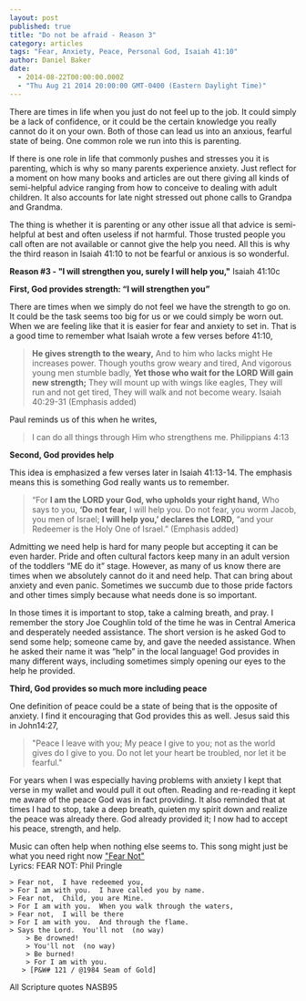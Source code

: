 ```yaml
---
layout: post
published: true
title: "Do not be afraid - Reason 3"
category: articles
tags: "Fear, Anxiety, Peace, Personal God, Isaiah 41:10"
author: Daniel Baker
date: 
  - 2014-08-22T00:00:00.000Z
  - "Thu Aug 21 2014 20:00:00 GMT-0400 (Eastern Daylight Time)"
---
```


There are times in life when you just do not feel up to the job. It could simply be a lack of confidence, or it could be the certain knowledge you really cannot do it on your own. Both of those can lead us into an anxious, fearful state of being. One common role we run into this is parenting.

If there is one role in life that commonly pushes and stresses you it is parenting, which is why so many parents experience anxiety. Just reflect for a moment on how many books and articles are out there giving all kinds of semi-helpful advice ranging from how to conceive to dealing with adult children. It also accounts for late night stressed out phone calls to Grandpa and Grandma. 

The thing is whether it is parenting or any other issue all that advice is semi-helpful at best and often useless if not harmful. Those trusted people you call often are not available or cannot give the help you need. All this is why the third reason in Isaiah 41:10 to not be fearful or anxious is so wonderful.

**Reason #3 - "I will strengthen you, surely I will help you,"** Isaiah 41:10c

**First, God provides strength: “I will strengthen you”**

There are times when we simply do not feel we have the strength to go on. It could be the task seems too big for us or we could simply be worn out. When we are feeling like that it is easier for fear and anxiety to set in. That is a good time to remember what Isaiah wrote a few verses before 41:10,

> **He gives strength to the weary,** And to him who lacks might He increases power. Though youths grow weary and tired, And vigorous young men stumble badly, **Yet those who wait for the LORD Will gain new strength;** They will mount up with wings like eagles, They will run and not get tired, They will walk and not become weary.  Isaiah 40:29-31 (Emphasis added)

Paul reminds us of this when he writes,

> I can do all things through Him who strengthens me. Philippians 4:13

**Second, God provides help**

This idea is emphasized a few verses later in Isaiah 41:13-14. The emphasis means this is something God really wants us to remember.

> “For **I am the LORD your God, who upholds your right hand,** Who says to you, **‘Do not fear,** I will help you. Do not fear, you worm Jacob, you men of Israel; **I will help you,’ declares the LORD,** “and your Redeemer is the Holy One of Israel.”  (Emphasis added)

Admitting we need help is hard for many people but accepting it can be even harder.  Pride and often cultural factors keep many in an adult version of the toddlers “ME do it” stage. However, as many of us know there are times when we absolutely cannot do it and need help. That can bring about anxiety and even panic. Sometimes we succumb due to those pride factors and other times simply because what needs done is so important. 

In those times it is important to stop, take a calming breath, and pray. I remember the story Joe Coughlin told of the time he was in Central America and desperately needed assistance. The short version is he asked God to send some help; someone came by, and gave the needed assistance. When he asked their name it was “help” in the local language! God provides in many different ways, including sometimes simply opening our eyes to the help he provided.

**Third, God provides so much more including peace**

One definition of peace could be a state of being that is the opposite of anxiety. I find it encouraging that God provides this as well. Jesus said this in John14:27,

> "Peace I leave with you; My peace I give to you; not as the world gives do I give to you. Do not let your heart be troubled, nor let it be fearful."

For years when I was especially having problems with anxiety I kept that verse in my wallet and would pull it out often. Reading and re-reading it kept me aware of the peace God was in fact providing. It also reminded that at times I had to stop, take a deep breath, quieten my spirit down and realize the peace was already there. God already provided it; I now had to accept his peace, strength, and help.


Music can often help when nothing else seems to. This song might just be what you need right now ["Fear Not"]( http://youtu.be/McLO2iZcbKo)    
Lyrics: FEAR NOT:  Phil Pringle
	
    > Fear not,  I have redeemed you,
	> For I am with you.  I have called you by name.
	> Fear not,  Child, you are Mine.
	> For I am with you.  When you walk through the waters,
	> Fear not,  I will be there
	> For I am with you.  And through the flame.
	> Says the Lord.  You'll not  (no way)
	    > Be drowned!
	    > You'll not  (no way)
	    > Be burned!
	    > For I am with you.
	   > [P&W# 121 / @1984 Seam of Gold]

All Scripture quotes NASB95